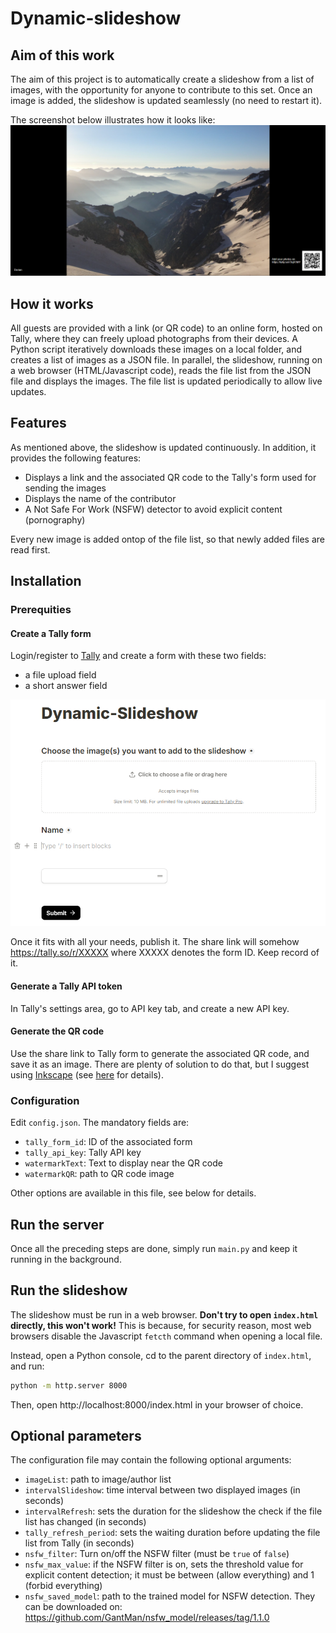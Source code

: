 # Dynamic-slideshow

## Aim of this work
The aim of this project is to automatically create a slideshow from a list of images, with the opportunity for anyone to contribute to this set. 
Once an image is added, the slideshow is updated seamlessly (no need to restart it).

The screenshot below illustrates how it looks like:
![image](Screenshot_slideshow.png)

## How it works
All guests are provided with a link (or QR code) to an online form, hosted on Tally, where they can freely upload photographs from their devices. 
A Python script iteratively downloads these images on a local folder, and creates a list of images as a JSON file.
In parallel, the slideshow, running on a web browser (HTML/Javascript code), reads the file list from the JSON file and 
displays the images. The file list is updated periodically to allow live updates.

## Features
As mentioned above, the slideshow is updated continuously. In addition, it provides the following features:
 - Displays a link and the associated QR code to the Tally's form used for sending the images
 - Displays the name of the contributor
 - A Not Safe For Work (NSFW) detector to avoid explicit content (pornography)

Every new image is added ontop of the file list, so that newly added files are read first.

## Installation
### Prerequities
#### Create a Tally form
Login/register to [Tally](https://tally.so/) and create a form with these two fields:
 - a file upload field
 - a short answer field

![image](Screenshot_fields.png)

Once it fits with all your needs, publish it. The share link will somehow https://tally.so/r/XXXXX where XXXXX denotes 
the form ID. Keep record of it.

#### Generate a Tally API token
In Tally's settings area, go to API key tab, and create a new API key.

#### Generate the QR code
Use the share link to Tally form to generate the associated QR code, and save it as an image. There are plenty of 
solution to do that, but I suggest using [Inkscape](https://inkscape.org/fr/) 
(see [here](https://www.youtube.com/watch?v=Ak_tYjtAKWc) for details).

### Configuration
Edit ``config.json``. The mandatory fields are:

 - ``tally_form_id``: ID of the associated form
 - ``tally_api_key``: Tally API key
 - ``watermarkText``: Text to display near the QR code
 - ``watermarkQR``: path to QR code image

Other options are available in this file, see below for details.

## Run the server
Once all the preceding steps are done, simply run ``main.py`` and keep it running in the background.

## Run the slideshow
The slideshow must be run in a web browser. **Don't try to open ``index.html`` directly, this won't work!**
This is because, for security reason, most web browsers disable the Javascript ``fetcth`` command when opening a local
file.

Instead, open a Python console, cd to the parent directory of ``index.html``, and run:

````bash
python -m http.server 8000
````

Then, open http://localhost:8000/index.html in your browser of choice.

## Optional parameters
The configuration file may contain the following optional arguments:
- ``imageList``: path to image/author list
- ``intervalSlideshow``: time interval between two displayed images (in seconds)
- ``intervalRefresh``: sets the duration for the slideshow the check if the file list has changed (in seconds)
- ``tally_refresh_period``: sets the waiting duration before updating the file list from Tally (in seconds)
- ``nsfw_filter``: Turn on/off the NSFW filter (must be ``true`` of ``false``)
- ``nsfw_max_value``: if the NSFW filter is on, sets the threshold value for explicit content detection; it must be 
between (allow everything) and 1 (forbid everything)
- ``nsfw_saved_model``: path to the trained model for NSFW detection. They can be downloaded on:
https://github.com/GantMan/nsfw_model/releases/tag/1.1.0